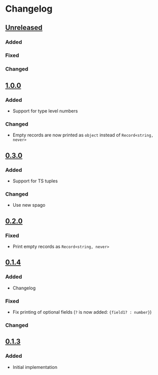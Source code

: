 # Changelog

## [Unreleased]

### Added

### Fixed

### Changed

## [1.0.0]

### Added

- Support for type level numbers

### Changed

- Empty records are now printed as `object` instead of `Record<string, never>`

## [0.3.0]

### Added

- Support for TS tuples

### Changed

- Use new spago


## [0.2.0]

### Fixed

- Print empty records as `Record<string, never>`


## [0.1.4]

### Added

- Changelog

### Fixed

- Fix printing of optional fields (`?` is now added: `{field1? : number}`)

### Changed


## [0.1.3]

### Added

- Initial implementation


[unreleased]: https://github.com/thought2/purescript-ts-bridge/compare/v1.0.0...HEAD
[1.0.0]: https://github.com/thought2/purescript-ts-bridge/compare/v0.3.0...v1.0.0
[0.3.0]: https://github.com/thought2/purescript-ts-bridge/compare/v0.2.0...v0.3.0
[0.2.0]: https://github.com/thought2/purescript-ts-bridge/compare/v0.1.4...v0.2.0
[0.1.4]: https://github.com/thought2/purescript-ts-bridge/compare/v0.1.3...v0.1.4
[0.1.3]: https://github.com/thought2/purescript-ts-bridge/releases/tag/v0.1.3
